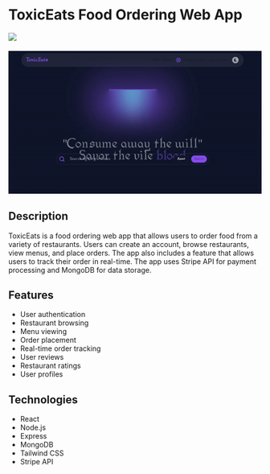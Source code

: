 # ToxicEats Food Ordering Web App
<img src="https://skillicons.dev/icons?i=react,nodejs,express,typescript,tailwind,mongo" />
</br>
</br>
<img src="./thumbnails/mainthumb.gif" width="1280"/>

## Description
ToxicEats is a food ordering web app that allows users to order food from a variety of restaurants. Users can create an account, browse restaurants, view menus, and place orders. The app also includes a feature that allows users to track their order in real-time. The app uses Stripe API for payment processing and MongoDB for data storage.

## Features
- User authentication
- Restaurant browsing
- Menu viewing
- Order placement
- Real-time order tracking
- User reviews
- Restaurant ratings
- User profiles
  
## Technologies
- React
- Node.js
- Express
- MongoDB
- Tailwind CSS
- Stripe API

